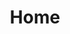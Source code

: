 ---
layout: home
title: Home

hero:
  name: "Awesome Android Root"
  tagline: A comprehensive list of android root apps and guides.
  actions:
    - theme: brand
      text: Apps
      link: /apps
    - theme: brand
      text: Guides
      link: /rooting_guides
    - theme: alt
      text: FAQs
      link: /faqs
features:
  - title: Root Apps List
    details: A large list of root apps organized in categories
  - title: Rooting Guides
    details: Guides for rooting various vendors and devices
  - title: FAQs
    details: Frequenrly Asked Questions about various aspects and problems related to rooting
---
